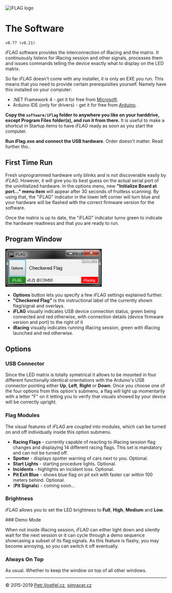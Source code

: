 ![iFLAG logo](http://simracer.cz/iracing/iFlag-logo/logo-full.svg)

The Software
============

	v0.77 (v0.21)

_iFLAG_ software provides the interconnection of iRacing and the matrix. It continuously listens for iRacing session and other signals, processes them and issues commands telling the device exactly what to display on the LED matrix.

So far _iFLAG_ doesn't come with any installer, it is only an EXE you run. This means that you need to provide certain prerequisities yourself. Namely have this installed on your computer:
- .NET Framework 4 - get it for free from [Microsoft](https://www.microsoft.com/en-us/download/details.aspx?id=17718).
- Arduino IDE (only for drivers) - get it for free from [Arduino](https://www.arduino.cc/en/Main/Software).

__Copy the `software/iFlag` folder to anywhere you like on your harddrive, except Program Files folder(s), and run it from there.__ It is useful to make a shortcut in Startup items to have _iFLAG_ ready as soon as you start the computer.

__Run iFlag.exe and connect the USB hardware__. Order doesn't matter. Read further tho..


First Time Run
--------------

Fresh unprogrammed hardware only blinks and is not discoverable easily by _iFLAG_. However, it will give you its best guess on the actual serial port of the uninitialized hardware. In the options menu, new __"Initialize Board at port..." menu item__ will appear after 30 seconds of fruitless scanning. By using that, the "iFLAG" indicator in the lower left corner will turn blue and your hardware will be flashed with the correct firmware version for the software.

Once the matrix is up to date, the "iFLAG" indicator turns green to indicate the hardware readiness and that you are ready to run.


Program Window
--------------

![Screenshot of the software window](screenshot.png)

* __Options__ button lets you specify a few _iFLAG_ settings explained further.
* __"Checkered Flag"__ is the instructional label of the currently shown flag/signal and overlays.
* __iFLAG__ visually indicates USB device connection status, green being connected and red otherwise, with connection details (device firmware version and port) to the right of it
* __iRacing__ visually indicates running iRacing session, green with iRacing launched and red otherwise.


Options
-------


### USB Connector

Since the LED matrix is totally symetrical it allows to be mounted in four different functionally identical orientations with the Arduino's USB connector pointing either __Up__, __Left__, __Right__ or __Down__. Once you choose one of the four options from this option's submenu, a flag will light up momentarily with a letter "F" on it letting you to verify that visuals showed by your device will be correctly upright.


### Flag Modules

The visual features of _iFLAG_ are coupled into modules, which can be turned on and off individually inside this option submenu.

* __Racing Flags__ - currently capable of reacting to iRacing session flag changes and displaying 14 different racing flags. This set is mandatory and can not be turned off.
* __Spotter__ - displays spotter warning of cars next to you. Optional.
* __Start Lights__ - starting procedure lights. Optional.
* __Incidents__ - highlights an incident loss. Optional.
* __Pit Exit Blue__ - shows blue flag on pit exit with faster car within 100 meters behind. Optional.
* (__Pit Signals__) - coming soon...


### Brightness

_iFLAG_ allows you to set the LED brightness to __Full__, __High__, __Medium__ and __Low__.


### Demo Mode

When not inside iRacing session, _iFLAG_ can either light down and silently wait for the next session or it can cycle through a demo sequence showcasing a subset of its flag signals. As this feature is flashy, you may become annoying, so you can switch it off eventually.


### Always On Top

As usual. Whether to keep the window on top of all other windows.


---
© 2015-2019
[Petr.Vostřel.cz](http://petr.vostrel.cz),
[simracer.cz](http://simracer.cz)

